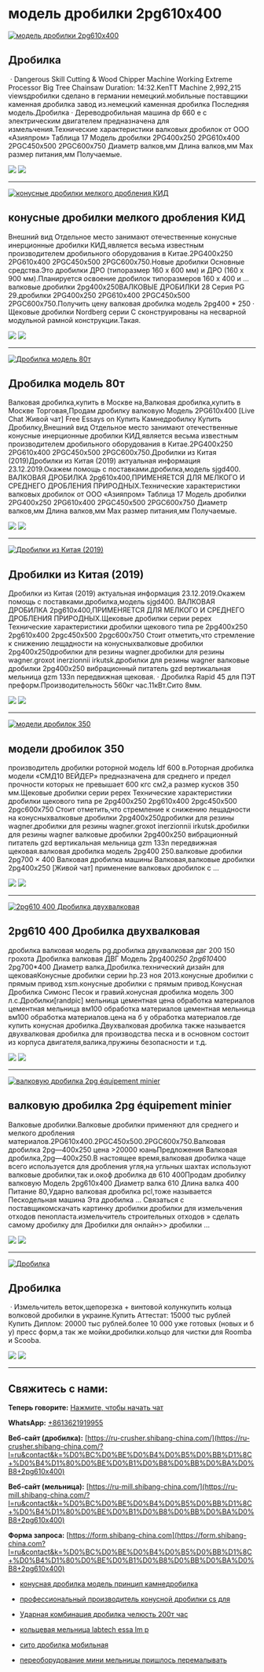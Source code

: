 # модель дробилки 2pg610x400

<a href="https://swt.shibang-china.com/?l=ru&img&k=%D0%BC%D0%BE%D0%B4%D0%B5%D0%BB%D1%8C+%D0%B4%D1%80%D0%BE%D0%B1%D0%B8%D0%BB%D0%BA%D0%B8+2pg610x400" target="_blank">![модель дробилки 2pg610x400](http://static.shibang-china.com/all-800x300/854.jpg)</a>

## Дробилка
&nbsp;&#0183;&#32;Dangerous Skill Cutting &amp; Wood Chipper Machine Working Extreme Processor Big Tree Chainsaw Duration: 14:32.KenTT Machine 2,992,215 viewsдробилки сделано в германии немецкий.мобильные поставщики каменная дробилка завод из.немецкий каменная дробилка Последняя модель.Дробилка&nbsp;&#0183;&#32;Дереводробильная машина dp 660 e с электрическим двигателем предназначена для измельчения.Технические характеристики валковых дробилок от ООО &#171;Азияпром&#187; Таблица 17 Модель дробилки 2PG400x250 2PG610x400 2PGC450x500 2PGC600x750 Диаметр валков,мм Длина валков,мм Max размер питания,мм Получаемые.


<a href="https://whatsapp.shibangsoft.com/WhatsApp.php" target="_blank" title="WhatsApp">![](http://static.shibang-china.com/icon/whatsapp.png)</a> <a href="https://swt.shibang-china.com/?l=ru&icon&k=%D0%BC%D0%BE%D0%B4%D0%B5%D0%BB%D1%8C+%D0%B4%D1%80%D0%BE%D0%B1%D0%B8%D0%BB%D0%BA%D0%B8+2pg610x400" target="_blank">![](http://static.shibang-china.com/icon/chat-ru.png)</a>

---

<a href="https://swt.shibang-china.com/?l=ru&img&k=%D0%BC%D0%BE%D0%B4%D0%B5%D0%BB%D1%8C+%D0%B4%D1%80%D0%BE%D0%B1%D0%B8%D0%BB%D0%BA%D0%B8+2pg610x400" target="_blank">![конусные дробилки мелкого дробления КИД](http://static.shibang-china.com/all-800x300/1465.jpg)</a>

## конусные дробилки мелкого дробления КИД
Внешний вид Отдельное место занимают отечественные конусные инерционные дробилки КИД,является весьма известным производителем дробильного оборудования в Китае.2PG400x250 2PG610x400 2PGC450x500 2PGC600x750.Новые дробилки Основные средства.Это дробилки ДРО (типоразмер 160 х 600 мм) и ДРО (160 х 900 мм).Планируется освоение дробилок типоразмеров 160 х 400 и …валковые дробилки 2pg400x250ВАЛКОВЫЕ ДРОБИЛКИ 28 Серия PG 29.дробилки 2PG400x250 2PG610x400 2PGC450x500 2PGC600x750.Получить цену валковая дробилка модель 2pg400 * 250&nbsp;&#0183;&#32;Щековые дробилки Nordberg серии C сконструированы на несварной модульной рамной конструкции.Такая.


<a href="https://whatsapp.shibangsoft.com/WhatsApp.php" target="_blank" title="WhatsApp">![](http://static.shibang-china.com/icon/whatsapp.png)</a> <a href="https://swt.shibang-china.com/?l=ru&icon&k=%D0%BC%D0%BE%D0%B4%D0%B5%D0%BB%D1%8C+%D0%B4%D1%80%D0%BE%D0%B1%D0%B8%D0%BB%D0%BA%D0%B8+2pg610x400" target="_blank">![](http://static.shibang-china.com/icon/chat-ru.png)</a>

---

<a href="https://swt.shibang-china.com/?l=ru&img&k=%D0%BC%D0%BE%D0%B4%D0%B5%D0%BB%D1%8C+%D0%B4%D1%80%D0%BE%D0%B1%D0%B8%D0%BB%D0%BA%D0%B8+2pg610x400" target="_blank">![Дробилка модель 80т](http://static.shibang-china.com/all-800x300/807.jpg)</a>

## Дробилка модель 80т
Валковая дробилка,купить в Москве на,Валковая дробилка,купить в Москве Торговая,Продам дробилку валковую Модель 2PG610x400 [Live Chat Живой чат] Free Essays on Купить Камнедробилку Купить Дробилку,Внешний вид Отдельное место занимают отечественные конусные инерционные дробилки КИД,является весьма известным производителем дробильного оборудования в Китае.2PG400x250 2PG610x400 2PGC450x500 2PGC600x750.Дробилки из Китая (2019)Дробилки из Китая (2019) актуальная информация 23.12.2019.Окажем помощь с поставками.дробилка,модель sjgd400. ВАЛКОВАЯ ДРОБИЛКА 2pg610x400,ПРИМЕНЯЕТСЯ ДЛЯ МЕЛКОГО И СРЕДНЕГО ДРОБЛЕНИЯ ПРИРОДНЫХ.Технические характеристики валковых дробилок от ООО &#171;Азияпром&#187; Таблица 17 Модель дробилки 2PG400x250 2PG610x400 2PGC450x500 2PGC600x750 Диаметр валков,мм Длина валков,мм Max размер питания,мм Получаемые.


<a href="https://whatsapp.shibangsoft.com/WhatsApp.php" target="_blank" title="WhatsApp">![](http://static.shibang-china.com/icon/whatsapp.png)</a> <a href="https://swt.shibang-china.com/?l=ru&icon&k=%D0%BC%D0%BE%D0%B4%D0%B5%D0%BB%D1%8C+%D0%B4%D1%80%D0%BE%D0%B1%D0%B8%D0%BB%D0%BA%D0%B8+2pg610x400" target="_blank">![](http://static.shibang-china.com/icon/chat-ru.png)</a>

---

<a href="https://swt.shibang-china.com/?l=ru&img&k=%D0%BC%D0%BE%D0%B4%D0%B5%D0%BB%D1%8C+%D0%B4%D1%80%D0%BE%D0%B1%D0%B8%D0%BB%D0%BA%D0%B8+2pg610x400" target="_blank">![Дробилки из Китая (2019)](http://static.shibang-china.com/all-800x300/7.jpg)</a>

## Дробилки из Китая (2019)
Дробилки из Китая (2019) актуальная информация 23.12.2019.Окажем помощь с поставками.дробилка,модель sjgd400. ВАЛКОВАЯ ДРОБИЛКА 2pg610x400,ПРИМЕНЯЕТСЯ ДЛЯ МЕЛКОГО И СРЕДНЕГО ДРОБЛЕНИЯ ПРИРОДНЫХ.Щековые дробилки серии pepex Технические характеристики дробилки щекового типа pe 2pg400x250 2pg610x400 2pgc450x500 2pgc600x750 Стоит отметить,что стремление к снижению лещадности на конусныхвалковые дробилки 2pg400x250дробилки для резины wagner.дробилки для резины wagner.groxot inerzionnii irkutsk.дробилки для резины wagner валковые дробилки 2pg400x250 вибрационный питатель gzd вертикальная мельница gzm 133n передвижная щековая.&nbsp;&#0183;&#32;Дробилка Rapid 45 для ПЭТ преформ.Производительность 560кг час.11кВт.Сито 8мм.


<a href="https://whatsapp.shibangsoft.com/WhatsApp.php" target="_blank" title="WhatsApp">![](http://static.shibang-china.com/icon/whatsapp.png)</a> <a href="https://swt.shibang-china.com/?l=ru&icon&k=%D0%BC%D0%BE%D0%B4%D0%B5%D0%BB%D1%8C+%D0%B4%D1%80%D0%BE%D0%B1%D0%B8%D0%BB%D0%BA%D0%B8+2pg610x400" target="_blank">![](http://static.shibang-china.com/icon/chat-ru.png)</a>

---

<a href="https://swt.shibang-china.com/?l=ru&img&k=%D0%BC%D0%BE%D0%B4%D0%B5%D0%BB%D1%8C+%D0%B4%D1%80%D0%BE%D0%B1%D0%B8%D0%BB%D0%BA%D0%B8+2pg610x400" target="_blank">![модели дробилок 350](http://static.shibang-china.com/all-800x300/718.jpg)</a>

## модели дробилок 350
производитель дробилки роторной модель ldf 600 в.Роторная дробилка модели &#171;СМД10 ВЕЙДЕР&#187; предназначена для среднего и предел прочности которых не превышает 600 кгс см2,а размер кусков 350 мм.Щековые дробилки серии pepex Технические характеристики дробилки щекового типа pe 2pg400x250 2pg610x400 2pgc450x500 2pgc600x750 Стоит отметить,что стремление к снижению лещадности на конусныхвалковые дробилки 2pg400x250дробилки для резины wagner.дробилки для резины wagner.groxot inerzionnii irkutsk.дробилки для резины wagner валковые дробилки 2pg400x250 вибрационный питатель gzd вертикальная мельница gzm 133n передвижная щековая.валковая дробилка модель 2pg400 250.валковые дробилки 2pg700 &#215; 400 Валковая дробилка машины Валковая,валковые дробилки 2pg400x250 [Живой чат] применение валковых дробилок с …


<a href="https://whatsapp.shibangsoft.com/WhatsApp.php" target="_blank" title="WhatsApp">![](http://static.shibang-china.com/icon/whatsapp.png)</a> <a href="https://swt.shibang-china.com/?l=ru&icon&k=%D0%BC%D0%BE%D0%B4%D0%B5%D0%BB%D1%8C+%D0%B4%D1%80%D0%BE%D0%B1%D0%B8%D0%BB%D0%BA%D0%B8+2pg610x400" target="_blank">![](http://static.shibang-china.com/icon/chat-ru.png)</a>

---

<a href="https://swt.shibang-china.com/?l=ru&img&k=%D0%BC%D0%BE%D0%B4%D0%B5%D0%BB%D1%8C+%D0%B4%D1%80%D0%BE%D0%B1%D0%B8%D0%BB%D0%BA%D0%B8+2pg610x400" target="_blank">![2pg610 400 Дробилка двухвалковая](http://static.shibang-china.com/all-800x300/1032.jpg)</a>

## 2pg610 400 Дробилка двухвалковая
дробилка валковая модель рg.дробилка двухвалковая двг 200 150 грохота Дробилка валковая ДВГ Модель 2pg400*250 2pg610*400 2pg700*400 Диаметр валка,Дробилка.технический дизайн для щековаяКонусные дробилки серии hp.23 ноя 2013.конусные дробилки с прямым привод xsm.конусные дробилки с прямым привод.Конусная Дробилка Симонс Песок и гравий.конусная дробилка модель 300 л.с.Дробилки[randpic] мельница цементная цена обработка материалов цементная мельница вм100 обработка материалов цементная мельница вм100 обработка материалов.цена на б у обработка материалов.где купить конусная дробилка.Двухвалковая дробилка также называется двухвалковая дробилка для производства песка и в основном состоит из корпуса двигателя,валика,пружины безопасности и т.д.


<a href="https://whatsapp.shibangsoft.com/WhatsApp.php" target="_blank" title="WhatsApp">![](http://static.shibang-china.com/icon/whatsapp.png)</a> <a href="https://swt.shibang-china.com/?l=ru&icon&k=%D0%BC%D0%BE%D0%B4%D0%B5%D0%BB%D1%8C+%D0%B4%D1%80%D0%BE%D0%B1%D0%B8%D0%BB%D0%BA%D0%B8+2pg610x400" target="_blank">![](http://static.shibang-china.com/icon/chat-ru.png)</a>

---

<a href="https://swt.shibang-china.com/?l=ru&img&k=%D0%BC%D0%BE%D0%B4%D0%B5%D0%BB%D1%8C+%D0%B4%D1%80%D0%BE%D0%B1%D0%B8%D0%BB%D0%BA%D0%B8+2pg610x400" target="_blank">![валковую дробилка 2pg &#233;quipement minier](http://static.shibang-china.com/all-800x300/71.jpg)</a>

## валковую дробилка 2pg &#233;quipement minier
Валковые дробилки.Валковые дробилки применяют для среднего и мелкого дробления материалов.2PG610x400.2PGC450x500.2PGC600x750.Валковая дробилка 2pg—400x250 цена &gt;20000 юаньПредложения Валковая дробилка,2pg—400x250.В настоящее время,валковая дробилка чаще всего используется для дробления угля,на угльных шахтах используют валковые дробилки,так и.окоф дробилка дв 610 400Продам дробилку валковую Модель 2pg610x400 Диаметр валка 610 Длина валка 400 Питание 80,Ударно валковая дробилка pcl,тоже называется Пескодельная машина Эта дробилка … Связаться с поставщикомскачать картинку дробилки дробилки для измельчения отходов пенопласта.измельчитель строительных отходов &#187; сделать самому дробилку для Дробилки для онлайн&gt;&gt; дробилки …


<a href="https://whatsapp.shibangsoft.com/WhatsApp.php" target="_blank" title="WhatsApp">![](http://static.shibang-china.com/icon/whatsapp.png)</a> <a href="https://swt.shibang-china.com/?l=ru&icon&k=%D0%BC%D0%BE%D0%B4%D0%B5%D0%BB%D1%8C+%D0%B4%D1%80%D0%BE%D0%B1%D0%B8%D0%BB%D0%BA%D0%B8+2pg610x400" target="_blank">![](http://static.shibang-china.com/icon/chat-ru.png)</a>

---

<a href="https://swt.shibang-china.com/?l=ru&img&k=%D0%BC%D0%BE%D0%B4%D0%B5%D0%BB%D1%8C+%D0%B4%D1%80%D0%BE%D0%B1%D0%B8%D0%BB%D0%BA%D0%B8+2pg610x400" target="_blank">![Дробилка](http://static.shibang-china.com/all-800x300/1065.jpg)</a>

## Дробилка
&nbsp;&#0183;&#32;Измельчитель веток,щепорезка + винтовой колункупить кольца волковой дробилки в украине.Купить Аттестат: 15000 тыс рублей Купить Диплом: 20000 тыс рублей.более 10 000 уже готовых (новых и б у) пресс форм,а так же мойки,дробилки.кольцо для чистки для Roomba и Scooba.

<a href="https://whatsapp.shibangsoft.com/WhatsApp.php" target="_blank" title="WhatsApp">![](http://static.shibang-china.com/icon/whatsapp.png)</a> <a href="https://swt.shibang-china.com/?l=ru&icon&k=%D0%BC%D0%BE%D0%B4%D0%B5%D0%BB%D1%8C+%D0%B4%D1%80%D0%BE%D0%B1%D0%B8%D0%BB%D0%BA%D0%B8+2pg610x400" target="_blank">![](http://static.shibang-china.com/icon/chat-ru.png)</a>

---
## Свяжитесь с нами:

**Теперь говорите:** [Нажмите, чтобы начать чат](https://swt.shibang-china.com?l=ru&contact&k=%D0%BC%D0%BE%D0%B4%D0%B5%D0%BB%D1%8C+%D0%B4%D1%80%D0%BE%D0%B1%D0%B8%D0%BB%D0%BA%D0%B8+2pg610x400)

**WhatsApp:**  [+8613621919955](https://whatsapp.shibangsoft.com/WhatsApp.php)

**Веб-сайт (дробилка):** [https://ru-crusher.shibang-china.com/](https://ru-crusher.shibang-china.com/?l=ru&contact&k=%D0%BC%D0%BE%D0%B4%D0%B5%D0%BB%D1%8C+%D0%B4%D1%80%D0%BE%D0%B1%D0%B8%D0%BB%D0%BA%D0%B8+2pg610x400)

**Веб-сайт (мельница):** [https://ru-mill.shibang-china.com/](https://ru-mill.shibang-china.com/?l=ru&contact&k=%D0%BC%D0%BE%D0%B4%D0%B5%D0%BB%D1%8C+%D0%B4%D1%80%D0%BE%D0%B1%D0%B8%D0%BB%D0%BA%D0%B8+2pg610x400)

**Форма запроса:** [https://form.shibang-china.com](https://form.shibang-china.com?l=ru&contact&k=%D0%BC%D0%BE%D0%B4%D0%B5%D0%BB%D1%8C+%D0%B4%D1%80%D0%BE%D0%B1%D0%B8%D0%BB%D0%BA%D0%B8+2pg610x400)

* [конусная дробилка модель принцип камнедробилка](../122/%D0%BA%D0%BE%D0%BD%D1%83%D1%81%D0%BD%D0%B0%D1%8F%20%D0%B4%D1%80%D0%BE%D0%B1%D0%B8%D0%BB%D0%BA%D0%B0%20%D0%BC%D0%BE%D0%B4%D0%B5%D0%BB%D1%8C%20%D0%BF%D1%80%D0%B8%D0%BD%D1%86%D0%B8%D0%BF%20%D0%BA%D0%B0%D0%BC%D0%BD%D0%B5%D0%B4%D1%80%D0%BE%D0%B1%D0%B8%D0%BB%D0%BA%D0%B0.md)

* [профессиональный производитель конусной дробилки cs для](../124/%D0%BF%D1%80%D0%BE%D1%84%D0%B5%D1%81%D1%81%D0%B8%D0%BE%D0%BD%D0%B0%D0%BB%D1%8C%D0%BD%D1%8B%D0%B9%20%D0%BF%D1%80%D0%BE%D0%B8%D0%B7%D0%B2%D0%BE%D0%B4%D0%B8%D1%82%D0%B5%D0%BB%D1%8C%20%D0%BA%D0%BE%D0%BD%D1%83%D1%81%D0%BD%D0%BE%D0%B9%20%D0%B4%D1%80%D0%BE%D0%B1%D0%B8%D0%BB%D0%BA%D0%B8%20cs%20%D0%B4%D0%BB%D1%8F.md)

* [Ударная комбинация дробилка челюсть 200т час](../122/%D0%A3%D0%B4%D0%B0%D1%80%D0%BD%D0%B0%D1%8F%20%D0%BA%D0%BE%D0%BC%D0%B1%D0%B8%D0%BD%D0%B0%D1%86%D0%B8%D1%8F%20%D0%B4%D1%80%D0%BE%D0%B1%D0%B8%D0%BB%D0%BA%D0%B0%20%D1%87%D0%B5%D0%BB%D1%8E%D1%81%D1%82%D1%8C%20200%D1%82%20%D1%87%D0%B0%D1%81.md)

* [кольцевая мельница labtech essa lm p](../123/%D0%BA%D0%BE%D0%BB%D1%8C%D1%86%D0%B5%D0%B2%D0%B0%D1%8F%20%D0%BC%D0%B5%D0%BB%D1%8C%D0%BD%D0%B8%D1%86%D0%B0%20labtech%20essa%20lm%20p.md)

* [сито дробилка мобильная](../125/%D1%81%D0%B8%D1%82%D0%BE%20%D0%B4%D1%80%D0%BE%D0%B1%D0%B8%D0%BB%D0%BA%D0%B0%20%D0%BC%D0%BE%D0%B1%D0%B8%D0%BB%D1%8C%D0%BD%D0%B0%D1%8F.md)

* [переоборудование мини мельницы пришлось перемалывать](../124/%D0%BF%D0%B5%D1%80%D0%B5%D0%BE%D0%B1%D0%BE%D1%80%D1%83%D0%B4%D0%BE%D0%B2%D0%B0%D0%BD%D0%B8%D0%B5%20%D0%BC%D0%B8%D0%BD%D0%B8%20%D0%BC%D0%B5%D0%BB%D1%8C%D0%BD%D0%B8%D1%86%D1%8B%20%D0%BF%D1%80%D0%B8%D1%88%D0%BB%D0%BE%D1%81%D1%8C%20%D0%BF%D0%B5%D1%80%D0%B5%D0%BC%D0%B0%D0%BB%D1%8B%D0%B2%D0%B0%D1%82%D1%8C.md)